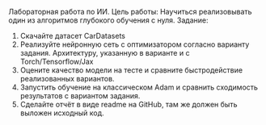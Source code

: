 Лабораторная работа по ИИ.
Цель работы:
Научиться реализовывать один из алгоритмов глубокого обучения с нуля.
Задание:
1.	Скачайте датасет CarDatasets 
2.	Реализуйте нейронную сеть с оптимизатором согласно варианту задания. Архитектуру, указанную в варианте и с Torch/Tensorflow/Jax
3.	Оцените качество модели на тесте и сравните быстродействие реализованных вариантов.
4.	Запустить обучение на классическом Adam и сравнить сходимость результатов с вариантом задания.
5.	Сделайте отчёт в виде readme на GitHub, там же должен быть выложен исходный код.
